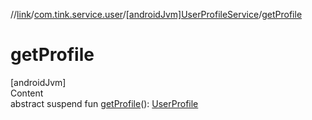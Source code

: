 //[link](../../index.md)/[com.tink.service.user](../index.md)/[[androidJvm]UserProfileService](index.md)/[getProfile](get-profile.md)



# getProfile  
[androidJvm]  
Content  
abstract suspend fun [getProfile](get-profile.md)(): [UserProfile](../../com.tink.model.user/[android-jvm]-user-profile/index.md)  



